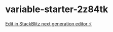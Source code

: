 # variable-starter-2z84tk

[Edit in StackBlitz next generation editor ⚡️](https://stackblitz.com/~/github.com/estrella1245/variable-starter-2z84tk)